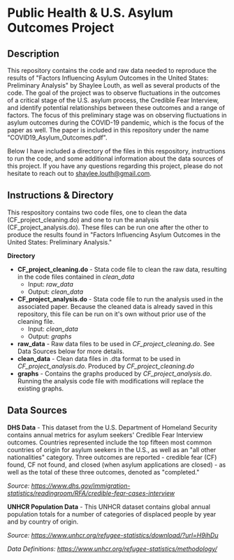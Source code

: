 <!DOCTYPE html>
<html>
<body>
  
# Public Health & U.S. Asylum Outcomes Project

## Description

This repository contains the code and raw data needed to reproduce the results of "Factors Influencing Asylum Outcomes in the United States: Preliminary Analysis" by Shaylee Louth, as well as several products of the code. The goal of the project was to observe fluctuations in the outcomes of a critical stage of the U.S. asylum process, the Credible Fear Interview, and identify potential relationships between these outcomes and a range of factors. The focus of this preliminary stage was on observing fluctuations in asylum outcomes during the COVID-19 pandemic, which is the focus of the paper as well. The paper is included in this repository under the name "COVID19_Asylum_Outcomes.pdf".

Below I have included a directory of the files in this respository, instructions to run the code, and some additional information about the data sources of this project. If you have any questions regarding this project, please do not hesitate to reach out to shaylee.louth@gmail.com.

## Instructions & Directory

This respository contains two code files, one to clean the data (CF_project_cleaning.do) and one to run the analysis (CF_project_analysis.do). These files can be run one after the other to produce the results found in "Factors Influencing Asylum Outcomes in the United States: Preliminary Analysis." 

**Directory**
<ul> 
  <li><b>CF_project_cleaning.do</b> - Stata code file to clean the raw data, resulting in the code files contained in <i> clean_data </i>
    <ul> 
      <li>Input: <i>raw_data</i></li>
      <li>Output: <i>clean_data</i></li>
    </ul>
  
  <li><b>CF_project_analysis.do</b> - Stata code file to run the analysis used in the associated paper. Because the cleaned data is already saved in this repository, this file can be run on it's own without prior use of the cleaning file.
    <ul> 
      <li>Input: <i>clean_data</i></li>
      <li>Output: <i>graphs</i></li>
    </ul>
  </li>
  
  <li><b>raw_data</b> - Raw data files to be used in <i>CF_project_cleaning.do</i>. See Data Sources below for more details.
  </li>
  
  <li><b>clean_data</b> - Clean data files in .dta format to be used in <i>CF_project_analysis.do</i>. Produced by <i>CF_project_cleaning.do</i>
  </li>
  
  <li><b>graphs</b> - Contains the graphs produced by <i>CF_project_analysis.do</i>. Running the analysis code file with modifications will replace the existing graphs.
  </li>
  
</ul>


## Data Sources

**DHS Data** - This dataset from the U.S. Department of Homeland Security contains annual metrics for asylum seekers' Credible Fear Interview outcomes. Countries represented include the top fifteen most common countries of origin for asylum seekers in the U.S., as well as an "all other nationalities" category. Three outcomes are reported - credible fear (CF) found, CF not found, and closed (when asylum applications are closed) - as well as the total of these three outcomes, denoted as "completed." 

 *Source: https://www.dhs.gov/immigration-statistics/readingroom/RFA/credible-fear-cases-interview*

**UNHCR Population Data** - This UNHCR dataset contains global annual population totals for a number of categories of displaced people by year and by country of origin.

*Source: https://www.unhcr.org/refugee-statistics/download/?url=H9ihDu*

*Data Definitions: https://www.unhcr.org/refugee-statistics/methodology/*

</body>
<html>




